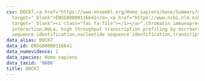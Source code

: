 ```yaml
---
csv: DOCK7,<a href="https://www.ensembl.org/Homo_sapiens/Gene/Summary?db=core;g=ENSG00000116641"
  target="_blank">ENSG00000116641</a>,<a href="https://www.ncbi.nlm.nih.gov/pubmed/17216044"
  target="_blank"><i class="fas fa-file"></i></a>",chromatin immunoprecipitation assay,direct
  interaction,HeLa, high throughput transcription profiling by microarray,nucleotide
  sequence identification,nucleotide sequence identification,transcriptional regulation,
data_alias: DOCK7
data_id: ENSG00000116641
data_numevidence: 1
data_species: Homo sapiens
data_taxid: '9606'
title: DOCK7
---
```

